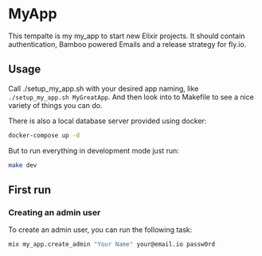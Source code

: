 # MyApp

This tempalte is my my_app to start new Elixir projects. It should contain authentication, Bamboo powered Emails and a release strategy for fly.io.

## Usage

Call ./setup_my_app.sh with your desired app naming, like `./setup_my_app.sh MyGreatApp`. And then look into to Makefile to see a nice variety of things you can do.

There is also a local database server provided using docker:

```sh
docker-compose up -d
```

But to run everything in development mode just run:

```sh
make dev
```

## First run

### Creating an admin user

To create an admin user, you can run the following task:

```sh
mix my_app.create_admin "Your Name" your@email.io passw0rd
```
